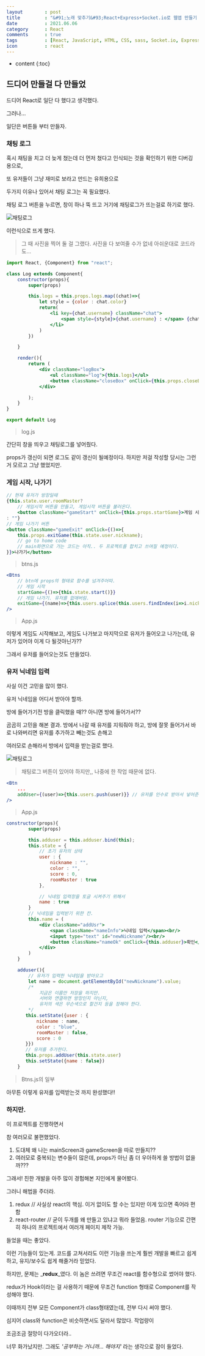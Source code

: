 ```yaml
---
layout        : post
title         : "&#91;노래 맞추기&#93;React+Express+Socket.io로 웹앱 만들기 5일차"
date          : 2021.06.06
category      : React
comments      : true
tags          : [React, JavaScript, HTML, CSS, sass, Socket.io, Express, NodeJS]
icon          : react
---
```


* content
{:toc}

## 드디어 만들걸 다 만들었

드디어 React로 일단 다 했다고 생각했다.

그러나...

일단은 버튼들 부터 만들자.


### 채팅 로그

혹시 채팅을 치고 더 늦게 쳤는데 더 먼저 쳤다고 인식되는 것을 확인하기 위한
디버깅 용으로,

또 유저들이 그냥 재미로 보라고 만드는 
유희용으로

두가지 이유나 있어서 채팅 로그는 꼭 필요했다.

채팅 로그 버튼을 누르면, 창이 하나 뚝 뜨고
거기에 채팅로그가 뜨는걸로 하기로 했다.

![채팅로그](/style/image/react-MatchSong/chatlog.png)

이런식으로 뜨게 했다.

> 그 때 사진을 찍어 둘 걸 그랬다. 사진을 다 보여줄 수가 없네 아쉬운대로 코드라도...


```jsx
import React, {Component} from "react";

class Log extends Component{
    constructor(props){
        super(props)

        this.logs = this.props.logs.map((chat)=>{
            let style = {color : chat.color}
            return(
                <li key={chat.username} className="chat">
                    <span style={style}>{chat.username} : </span> {chat.context}
                </li>
            )
        })

    }

    render(){
        return (
            <div className="logBox">
                <ul className="log">{this.logs}</ul>
                <button className="closeBox" onClick={this.props.closeBox}>닫기</button>
            </div>

        );
    }
}

export default Log
```
> log.js


간단히 창을 띄우고 채팅로그를 넣어줬다.

props가 갱신이 되면 로그도 같이 갱신이 될예정이다.
하지만 저걸 작성할 당시는 그런거 모르고 그냥 했었지만.

### 게임 시작, 나가기

```jsx
// 현재 유저가 방장일때
{this.state.user.roomMaster?
    // 게임시작 버튼을 만들고, 게임시작 버튼을 불러온다.
    <button className="gameStart" onClick={this.props.startGame}>게임 시작</button>
: ""}
// 게임 나가기 버튼
<button className="gameExit" onClick={()=>{
    this.props.exitGame(this.state.user.nickname);
    // go to home code
    // main화면으로 가는 코드는 아직.. 두 프로젝트를 합치고 쓰여질 예정이다.
}}>나가기</button>
```
> btns.js

```jsx
<Btns
    // btn에 props의 형태로 함수를 넘겨주어따.
    // 게임 시작
    startGame={()=>{this.state.start()}}
    // 게임 나가기. 유저를 없애버림.
    exitGame={(name)=>{this.users.splice(this.users.findIndex(i=>i.nickname===name), 1)}}
/>
```
> App.js


이렇게 게임도 시작해보고, 게임도 나가보고
마지막으로 유저가 들어오고 나가는데, 유저가 있어야 이게 다 될것아닌가??

그래서 유저를 들어오는것도 만들었다.


### 유저 닉네임 입력

사실 이건 고민을 많이 했다.

유저 닉네임을 어디서 받아야 할까.

방에 들어가기전 방을 클릭했을 때??
아니면 방에 들어가서??


곰곰히 고민을 해본 결과.
방에서 나갈 때 유저를 지워줘야 하고, 
방에 잘못 들어가서 바로 나와버리면 유저를 추가하고 빼는것도 손해고

여러모로 손해라서 방에서 입력을 받는걸로 했다.

![채팅로그](/style/image/react-MatchSong/inputNickname.png)

> 채팅로그 버튼이 있어야 하지만,, 나중에 한 작업 때문에 없다.

```jsx
<Btn
    ...
    addUser={(user)=>{this.users.push(user)}} // 유저를 인수로 받아서 넣어준다.
/>
```
> App.js

```jsx
constructor(props){
        super(props)

        this.adduser = this.adduser.bind(this);
        this.state = {
            // 초기 유저의 상태
            user : {
                nickname : "",
                color : "",
                score : 0,
                roomMaster : true
            },

            // 닉네임 입력창을 토글 시켜주기 위해서
            name : true
        }
        // 닉네임을 입력받기 위한 칸.
        this.name = (
            <div className="addUsr">
                <span className="nameInfo">닉네임 입력</span><br/>
                <input type="text" id="newNickname"/><br/>
                <button className="nameOk" onClick={this.adduser}>확인</button>
            </div>
        )
    }

    adduser(){
        // 유저가 입력한 닉네임을 받아오고
        let name = document.getElementById("newNickname").value;
        /*
            지금은 이름만 저장을 하지만.
            서버와 연결하면 방장인지 아닌지, 
            유저의 색은 무슨색으로 할건지 등을 정해야 한다.
        */
       this.setState({user : {
           nickname : name,
           color : "blue",
           roomMaster : false,
           score : 0
       }})
       // 유저를 추가한다.
       this.props.addUser(this.state.user)
       this.setState({name : false})
    }
```
> Btns.js의 일부

아무튼 이렇게 유저를 입력받는것 까지 완성했다!!


### 하지만.

이 프로젝트를 진행하면서

참 여러모로 불편했었다.

1. 도대체 왜 나는 mainScreen과 gameScreen을 따로 만들지??
2. 여러모로 중복되는 변수들이 많은데, props가 아닌 좀 더 우아하게 쓸 방법이 없을까???

그래서! 친한 개발을 아주 많이 경험해본 지인에게 물어봤다.

그러니 해법을 주더라.

1. redux // 사실상 react의 핵심. 이거 없이도 할 수는 있지만 이게 있으면 죽어라 편함
2. react-router // 굳이 두개를 왜 만들고 있냐고 뭐라 들었음. router 기능으로 간편히 하나의 프로젝트에서 여러개 페이지 제작 가능.

들었을 때는 좋았다.

이런 기능들이 있는게.
코드를 고쳐서라도 이런 기능을 쓰는게 훨씬 개발을 빠르고 쉽게하고,
유지/보수도 쉽게 해줄거라 믿었다.


하지만,
문제는 _**redux**_였다.
이 놈은 쓰려면 무조건 react를 함수형으로 썼어야 했다.

redux가 Hook이라는 걸 사용하기 때문에 무조건 function 형태로 Component를 작성해야 했다.

이때까지 전부 모든 Component가 class형태였는데, 전부 다시 써야 했다.

심지어 class와 function은 비슷하면서도 달라서 많았다. 작업량이

조금조금 절망이 다가오더라..

너무 화가났지만.
그래도 _'공부하는 거니까... 해야지'_ 라는 생각으로 잠이 들었다.


